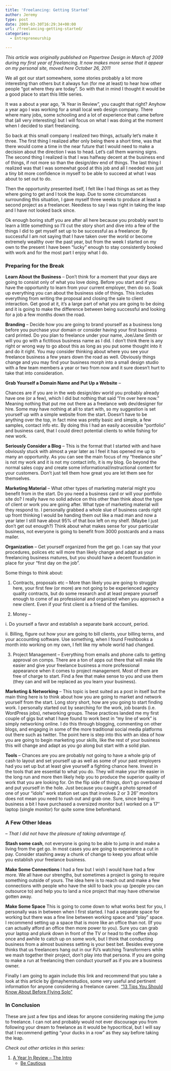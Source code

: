 ```yaml
---
title: 'Freelancing: Getting Started'
author: Jeremy
type: post
date: 2009-03-30T16:29:34+00:00
url: /freelancing-getting-started/
categories:
  - Entrepreneurship

---
```

_This article was originally published on Papertree Design in March of 2009 during my first year of freelancing. It now makes more sense that it appear on my personal site, moved here October 26, 2011_

We all got our start somewhere, some stories probably a lot more interesting than others but it always fun (for me at least) to hear how other people &#8220;got where they are today&#8221;. So with that in mind I thought it would be a good place to start this little series.

It was a about a year ago, &#8220;A Year in Review&#8221;, you caught that right? Anyhow a year ago I was working for a small local web design company. There where many jobs, some schooling and a lot of experience that came before that (all very interesting) but I will focus on what I was doing at the moment when I decided to start freelancing.

So back at this small company I realized two things, actually let&#8217;s make it three. The first thing I realized after only being there a short time, was that there would come a time in the near future that I would need to make a decision about the direction I was to head. Let&#8217;s call them warning signs. The second thing I realized is that I was halfway decent at the business end of things, if not more so than the design/dev end of things. The last thing I realized was that I was somewhat good at this job and all I needed was just a tiny bit more confidence in myself to be able to succeed at what I was about to set out to do.

Then the opportunity presented itself, I felt like I had things as set as they where going to get and I took the leap. Due to some circumstances surrounding this situation, I gave myself three weeks to produce at least a second project as a freelancer. Needless to say I was right in taking the leap and I have not looked back since.

Ok enough boring stuff you are after all here because you probably want to learn a little something so I&#8217;ll cut the story short and dive into a few of the things I did to get myself set up to be successful as a freelancer. By successful I am not saying that I have taken over the world or become extremely wealthy over the past year, but from the week I started on my own to the present I have been &#8220;lucky&#8221; enough to stay consistently booked with work and for the most part I enjoy what I do.<!--more-->

### Preparing for the Break

**Learn About the Business** &#8211; Don&#8217;t think for a moment that your days are going to consist only of what you love doing. Before you start and if you have the opportunity to learn from your current employer, then do so. Soak up everything you can about the business side of things. This includes everything from writing the proposal and closing the sale to client interaction. Get good at it, it&#8217;s a large part of what you are going to be doing and it is going to make the difference between being successful and looking for a job a few months down the road.

**Branding** &#8211; Decide how you are going to brand yourself as a business long before you purchase your domain or consider having your first business card printed. Do you plan to freelance under your name, Joe/Jane Smith or will you go with a fictitious business name as I did. I don&#8217;t think there is any right or wrong way to go about this as long as you put some thought into it and do it right. You may consider thinking about where you see your freelance business a few years down the road as well. Obviously things change and you may find your business morph into a small design studio with a few team members a year or two from now and it sure doesn&#8217;t hurt to take that into consideration.

**Grab Yourself a Domain Name and Put Up a Website** &#8211;
  
Chances are if you are in the web design/dev world you probably already have one (or a few), which I did but nothing that said &#8220;I&#8217;m over here now.&#8221; Meaning nothing that put me out there as a freelance web dev/designer for hire. Some may have nothing at all to start with, so my suggestion is set yourself up with a simple website from the start. Doesn&#8217;t have to be anything over the top, in fact mine was pretty basic and simple, a few samples, contact info etc. By doing this I had an easily accessible &#8220;portfolio&#8221; and business card, that I could direct potential clients to while fishing for new work.

**Seriously Consider a Blog** &#8211; This is the format that I started with and have obviously stuck with almost a year later as I feel it has opened me up to many an opportunity. As you can see the main focus of my &#8220;freelance site&#8221; is not my work and it is not my contact info, it is my blog. Go beyond the normal sales copy and create some informational/instructional content for your customers. Don&#8217;t just tell them how great you are let them see for themselves.

**Marketing Material** &#8211; What other types of marketing material might you benefit from in the start. Do you need a business card or will your portfolio site do? I really have no solid advice on this other than think about the type of client or work you are going after. What type of marketing material will they respond to. I personally grabbed a whole slue of business cards right up front thinking I would be handing them out like a mad man and now a year later I still have about 95% of that box left on my shelf. (Maybe I just don&#8217;t get out enough?) Think about what makes sense for your particular business, not everyone is going to benefit from 3000 postcards and a mass mailer.

**Organization** &#8211; Get yourself organized from the get go. I can say that your procedures, polices etc will more than likely change and adapt as your freelancing business matures, but you should have a decent foundation in place for your &#8220;first day on the job&#8221;.

Some things to think about:

1. Contracts, proposals etc &#8211; More than likely you are going to struggle here, your first few (or more) are not going to be experienced agency quality contracts, but do some research and at least prepare yourself enough to come of as professional and organized when you approach a new client. Even if your first client is a friend of the families.

2. Money &#8211;
  
i. Do yourself a favor and establish a separate bank account, period.
  
ii. Billing, figure out how your are going to bill clients, your billing terms, and your accounting software. Use something, when I found Freshbooks a month into working on my own, I felt like my whole world had changed.

3. Project Management &#8211; Everything from emails and phone calls to getting approval on comps. There are a ton of apps out there that will make life easier and give your freelance business a more professional appearance when it comes to project management. Most of them are free of charge to start. Find a few that make sense to you and use them (they can and will be replaced as you learn your business).

**Marketing & Networking** &#8211; This topic is best suited as a post in itself but the main thing here is to think about how you are going to market and network yourself from the start. Long story short, how are you going to start finding work. I personally started out by searching for the work, job boards (i.e. WordPress jobs), networking groups. These practices landed me my first couple of gigs but what I have found to work best in &#8220;my line of work&#8221; is simply networking online. I do this through blogging, commenting on other blogs, and engaging in some of the more traditional social media platforms out there such as twitter. The point here is step into this with an idea of how you are going to begin marketing your skills, like the rest of your business this will change and adapt as you go along but start with a solid plan.

**Tools** &#8211; Chances are you are probably not going to have a whole grip of cash to layout and set yourself up as well as some of your past employers had you set up but at least give yourself a fighting chance here. Invest in the tools that are essential to what you do. They will make your life easier in the long run and more then likely help you to produce the superior quality of work that you are looking for. On the flip side of things, don&#8217;t go overboard and put yourself in the hole. Just because you caught a photo spread of one of your &#8220;idols&#8221; work station set ups that involves 2 or 3 26&#8243; monitors does not mean you need to rush out and grab one. Sure, since being in business a bit I have purchased a oversized monitor but I worked on a 17&#8243; laptop (single monitor) for quite some time beforehand.

### A Few Other Ideas

&#8211; _That I did not have the pleasure of taking advantage of._

**Stash some cash**, not everyone is going to be able to jump in and make a living from the get go. In most cases you are going to experience a cut in pay. Consider stashing away a chunk of change to keep you afloat while you establish your freelance business.

**Make Some Connections** I had a few but I wish I would have had a few more. We all have our strengths, but sometimes a project is going to require something outside of yours. The idea here is to reach out and make a few connections with people who have the skill to back you up (people you can outsource to) and help you to land a nice project that may have otherwise gotten away.

**Make Some Space** This is going to come down to what works best for you, I personally was in between when I first started. I had a separate space for working but there was a fine line between working space and &#8220;play&#8221; space. I recommend setting up a space that is more like an office than not. (If you can actually afford an office then more power to you). Sure you can grab your laptop and plunk down in front of the TV or head to the coffee shop once and awhile to catch up on some work, but I think that conducting business from a almost business setting is your best bet. Besides everyone thinks that us freelancers hang out in our PJ&#8217;s watching Transformers while we mash together their project, don&#8217;t play into that persona. If you are going to make a run at freelancing then conduct yourself as if you are a business owner.

Finally I am going to again include this link and recommend that you take a look at this article by @mayhemstudios, some very useful and pertinent information for anyone considering a freelance career. [&#8220;13 Tips You Should Know About Before Flying Solo&#8221;][1]

### In Conclusion

These are just a few tips and ideas for anyone considering making the jump to freelance. I can not and probably would not ever discourage you from following your dream to freelance as it would be hypocritical, but I will say that I recommend getting &#8220;your ducks in a row&#8221; as they say before taking the leap.

_Check out other articles in this series:_

  1. [A Year In Review &#8211; The Intro][2] 
      * [Be Cautious][3]</ol>

 [1]: http://www.mayhemstudios.com/blog/2009/02/13-tips-you-should-know-about-before.html
 [2]: http://jeremyjaymes.com/the-pitfalls-of-freelancing-a-year-in-review/
 [3]: http://jeremyjaymes.com/freelancing-series-it-takes-all-kinds-be-cautious/